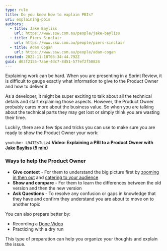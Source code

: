```yaml
---
type: rule
title: Do you know how to explain PBIs?
uri: explaining-pbis
authors:
  - title: Jake Bayliss
    url: https://www.ssw.com.au/people/jake-bayliss
  - title: Piers Sinclair
    url: https://www.ssw.com.au/people/piers-sinclair
  - title: Adam Cogan
    url: https://www.ssw.com.au/people/adam-cogan
created: 2022-11-18T03:34:44.792Z
guid: d03f2155-7aae-4dc7-8d51-577ef2f50824
---
```

Explaining work can be hard. When you are presenting in a Sprint Review, it is difficult to gauge exactly what information to give to the Product Owner and how to deliver it. 

As a developer, it might be super exciting to talk about all the technical details and start explaining those aspects. However, the Product Owner probably cares more about the business value. So when you are talking about the technical parts they may get lost or simply think you are wasting their time.

Luckily, there are a few tips and tricks you can use to make sure you are ready to show the Product Owner your work:
            
<!--endintro-->

`youtube: L94TEsTuLz4`
**Video: Explaining a PBI to a Product Owner with Jake Bayliss (5 min)**

### Ways to help the Product Owner

* **Give context** - For them to understand the big picture first by [zooming in then out](/zooming-in-and-out) and [catering to your audience](/catering-to-audience)
* **Show and compare** - For them to learn the differences between the old version and then the new version
* **Ask Questions** - To resolve any confusion or gaps in knowledge that they have and confirm they understand you are about to move on to another topic

You can also prepare better by:
* Recording a [Done Video](/record-a-quick-and-dirty-done-video)
* Practicing with a dry run 

This type of preparation can help you organize your thoughts and explain the issue.
